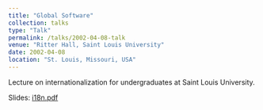 ```yaml
---
title: "Global Software"
collection: talks
type: "Talk"
permalink: /talks/2002-04-08-talk
venue: "Ritter Hall, Saint Louis University"
date: 2002-04-08
location: "St. Louis, Missouri, USA"
---
```


Lecture on internationalization for undergraduates at Saint Louis University.

Slides: [i18n.pdf](/files/i18n.pdf)
